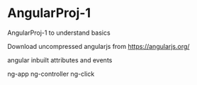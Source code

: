 # AngularProj-1
AngularProj-1 to understand basics

Download uncompressed angularjs from https://angularjs.org/

angular inbuilt attributes and events

ng-app
ng-controller 
ng-click
